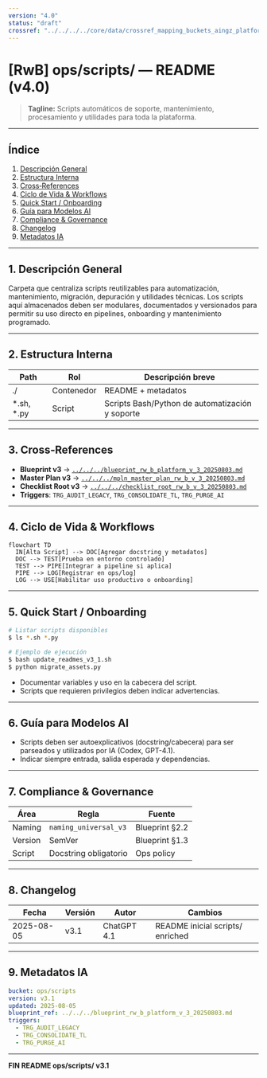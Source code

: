 ```yaml
---
version: "4.0"
status: "draft"
crossref: "../../../../core/data/crossref_mapping_buckets_aingz_platform_v_1_20250731.md"
---
```


# [RwB] ops/scripts/ — README (v4.0)

> **Tagline:** Scripts automáticos de soporte, mantenimiento, procesamiento y utilidades para toda la plataforma.

---

## Índice

1. [Descripción General](#1-descripción-general)
2. [Estructura Interna](#2-estructura-interna)
3. [Cross‑References](#3-cross-references)
4. [Ciclo de Vida & Workflows](#4-ciclo-de-vida--workflows)
5. [Quick Start / Onboarding](#5-quick-start--onboarding)
6. [Guía para Modelos AI](#6-guía-para-modelos-ai)
7. [Compliance & Governance](#7-compliance--governance)
8. [Changelog](#8-changelog)
9. [Metadatos IA](#9-metadatos-ia)

---

## 1. Descripción General

Carpeta que centraliza scripts reutilizables para automatización, mantenimiento, migración, depuración y utilidades técnicas. Los scripts aquí almacenados deben ser modulares, documentados y versionados para permitir su uso directo en pipelines, onboarding y mantenimiento programado.

---

## 2. Estructura Interna

| Path         | Rol        | Descripción breve                               |
| ------------ | ---------- | ----------------------------------------------- |
| ./           | Contenedor | README + metadatos                              |
| \*.sh, \*.py | Script     | Scripts Bash/Python de automatización y soporte |

---

## 3. Cross‑References

- **Blueprint v3** → [`../../../blueprint_rw_b_platform_v_3_20250803.md`](../../../blueprint_rw_b_platform_v_3_20250803.md)
- **Master Plan v3** → [`../../../mpln_master_plan_rw_b_v_3_20250803.md`](../../../mpln_master_plan_rw_b_v_3_20250803.md)
- **Checklist Root v3** → [`../../../checklist_root_rw_b_v_3_20250803.md`](../../../checklist_root_rw_b_v_3_20250803.md)
- **Triggers**: `TRG_AUDIT_LEGACY`, `TRG_CONSOLIDATE_TL`, `TRG_PURGE_AI`

---

## 4. Ciclo de Vida & Workflows

```mermaid
flowchart TD
  IN[Alta Script] --> DOC[Agregar docstring y metadatos]
  DOC --> TEST[Prueba en entorno controlado]
  TEST --> PIPE[Integrar a pipeline si aplica]
  PIPE --> LOG[Registrar en ops/log]
  LOG --> USE[Habilitar uso productivo o onboarding]
```

---

## 5. Quick Start / Onboarding

```bash
# Listar scripts disponibles
$ ls *.sh *.py

# Ejemplo de ejecución
$ bash update_readmes_v3_1.sh
$ python migrate_assets.py
```

- Documentar variables y uso en la cabecera del script.
- Scripts que requieren privilegios deben indicar advertencias.

---

## 6. Guía para Modelos AI

- Scripts deben ser autoexplicativos (docstring/cabecera) para ser parseados y utilizados por IA (Codex, GPT-4.1).
- Indicar siempre entrada, salida esperada y dependencias.

---

## 7. Compliance & Governance

| Área    | Regla                 | Fuente         |
| ------- | --------------------- | -------------- |
| Naming  | `naming_universal_v3` | Blueprint §2.2 |
| Version | SemVer                | Blueprint §1.3 |
| Script  | Docstring obligatorio | Ops policy     |

---

## 8. Changelog

| Fecha      | Versión | Autor       | Cambios                          |
| ---------- | ------- | ----------- | -------------------------------- |
| 2025-08-05 | v3.1    | ChatGPT 4.1 | README inicial scripts/ enriched |

---

## 9. Metadatos IA

```yaml
bucket: ops/scripts
version: v3.1
updated: 2025-08-05
blueprint_ref: ../../../blueprint_rw_b_platform_v_3_20250803.md
triggers:
  - TRG_AUDIT_LEGACY
  - TRG_CONSOLIDATE_TL
  - TRG_PURGE_AI
```

---

**FIN README ops/scripts/ v3.1**

